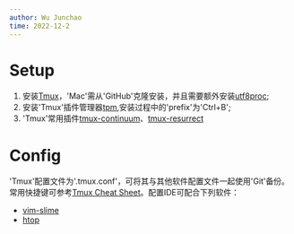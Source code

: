 ```yaml
---
author: Wu Junchao
time: 2022-12-2
---
```


# Setup
1. 安装[Tmux](https://github.com/tmux/tmux)，'Mac'需从'GitHub'克隆安装，并且需要额外安装[utf8proc](https://juliastrings.github.io/utf8proc/);
2. 安装'Tmux'插件管理器[tpm](https://github.com/tmux-plugins/tpm),安装过程中的'prefix'为'Ctrl+B';
3. 'Tmux'常用插件[tmux-continuum](https://github.com/tmux-plugins/tmux-continuum)、[tmux-resurrect](https://github.com/tmux-plugins/tmux-resurrect)

# Config
'Tmux'配置文件为'.tmux.conf'，可将其与其他软件配置文件一起使用'Git'备份。常用快捷键可参考[Tmux Cheat Sheet](https://tmuxcheatsheet.com/)。配置IDE可配合下列软件：
- [vim-slime](https://github.com/jpalardy/vim-slime)
- [htop](https://htop.dev/)
